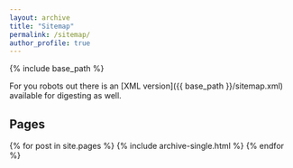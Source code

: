 ```yaml
---
layout: archive
title: "Sitemap"
permalink: /sitemap/
author_profile: true
---
```


{% include base_path %}

For you robots out there is an [XML version]({{ base_path }}/sitemap.xml) available for digesting as well.

<h2>Pages</h2>
{% for post in site.pages %}
  {% include archive-single.html %}
{% endfor %}



